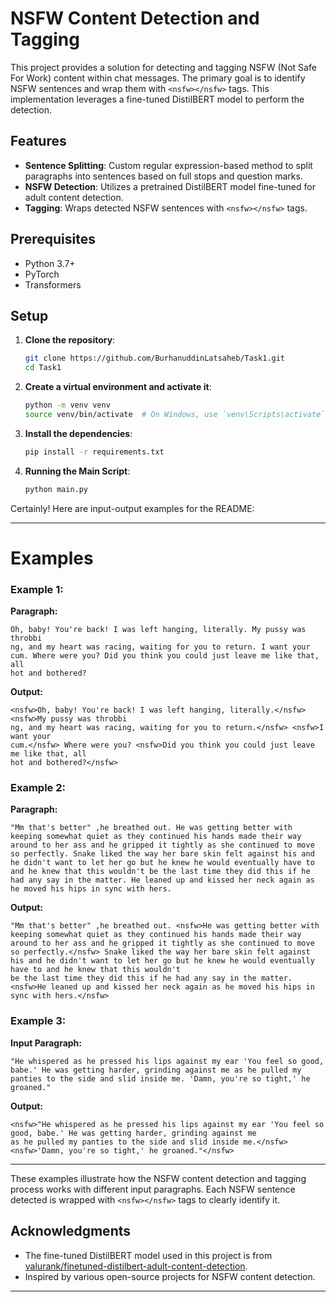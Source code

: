 

# NSFW Content Detection and Tagging

This project provides a solution for detecting and tagging NSFW (Not Safe For Work) content within chat messages. The primary goal is to identify NSFW sentences and wrap them with `<nsfw></nsfw>` tags. This implementation leverages a fine-tuned DistilBERT model to perform the detection.

## Features

- **Sentence Splitting**: Custom regular expression-based method to split paragraphs into sentences based on full stops and question marks.
- **NSFW Detection**: Utilizes a pretrained DistilBERT model fine-tuned for adult content detection.
- **Tagging**: Wraps detected NSFW sentences with `<nsfw></nsfw>` tags.

## Prerequisites

- Python 3.7+
- PyTorch
- Transformers

## Setup

1. **Clone the repository**:

    ```bash
    git clone https://github.com/BurhanuddinLatsaheb/Task1.git
    cd Task1
    ```

2. **Create a virtual environment and activate it**:

    ```bash
    python -m venv venv
    source venv/bin/activate  # On Windows, use `venv\Scripts\activate`
    ```

3. **Install the dependencies**:

    ```bash
    pip install -r requirements.txt
    ```

4. **Running the Main Script**:

    ```bash
    python main.py
    ```


Certainly! Here are input-output examples for the README:

---

# Examples

### Example 1:

**Paragraph:**

```plaintext
Oh, baby! You're back! I was left hanging, literally. My pussy was throbbi
ng, and my heart was racing, waiting for you to return. I want your 
cum. Where were you? Did you think you could just leave me like that, all 
hot and bothered?
```

**Output:**

```plaintext
<nsfw>Oh, baby! You're back! I was left hanging, literally.</nsfw> <nsfw>My pussy was throbbi
ng, and my heart was racing, waiting for you to return.</nsfw> <nsfw>I want your
cum.</nsfw> Where were you? <nsfw>Did you think you could just leave me like that, all
hot and bothered?</nsfw>
```


### Example 2:

**Paragraph:**

```plaintext
"Mm that's better" ,he breathed out. He was getting better with keeping somewhat quiet as they continued his hands made their way around to her ass and he gripped it tightly as she continued to move so perfectly. Snake liked the way her bare skin felt against his and he didn't want to let her go but he knew he would eventually have to and he knew that this wouldn't be the last time they did this if he had any say in the matter. He leaned up and kissed her neck again as he moved his hips in sync with hers.
```
**Output:**

```plaintext
"Mm that's better" ,he breathed out. <nsfw>He was getting better with keeping somewhat quiet as they continued his hands made their way around to her ass and he gripped it tightly as she continued to move so perfectly.</nsfw> Snake liked the way her bare skin felt against his and he didn't want to let her go but he knew he would eventually have to and he knew that this wouldn't 
be the last time they did this if he had any say in the matter. <nsfw>He leaned up and kissed her neck again as he moved his hips in sync with hers.</nsfw>
```

### Example 3:

**Input Paragraph:**

```plaintext
"He whispered as he pressed his lips against my ear 'You feel so good, babe.' He was getting harder, grinding against me as he pulled my panties to the side and slid inside me. 'Damn, you're so tight,' he groaned."
```

**Output:**

```plaintext
<nsfw>"He whispered as he pressed his lips against my ear 'You feel so good, babe.' He was getting harder, grinding against me 
as he pulled my panties to the side and slid inside me.</nsfw> <nsfw>'Damn, you're so tight,' he groaned."</nsfw>
```

---

These examples illustrate how the NSFW content detection and tagging process works with different input paragraphs. Each NSFW sentence detected is wrapped with `<nsfw></nsfw>` tags to clearly identify it.


## Acknowledgments

- The fine-tuned DistilBERT model used in this project is from [valurank/finetuned-distilbert-adult-content-detection](https://huggingface.co/valurank/finetuned-distilbert-adult-content-detection).
- Inspired by various open-source projects for NSFW content detection.

---

